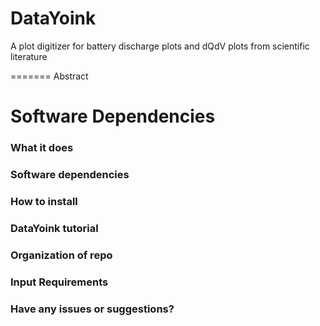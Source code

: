 # DataYoink <br />
A plot digitizer for battery discharge plots and dQdV plots from scientific literature <br />


=======
Abstract

Software Dependencies
=======
### What it does



### Software dependencies


### How to install 


### DataYoink tutorial


### Organization of repo


### Input Requirements


### Have any issues or suggestions?


